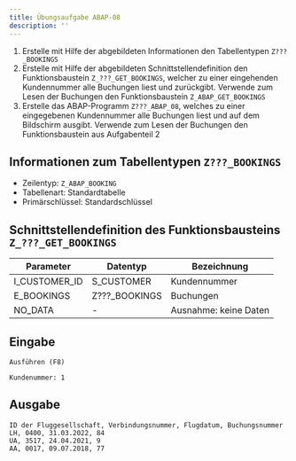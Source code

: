 ```yaml
---
title: Übungsaufgabe ABAP-08
description: ''
---
```


1. Erstelle mit Hilfe der abgebildeten Informationen den Tabellentypen `Z???_BOOKINGS`
2. Erstelle mit Hilfe der abgebildeten Schnittstellendefinition den Funktionsbaustein `Z_???_GET_BOOKINGS`, welcher zu einer eingehenden Kundennummer alle Buchungen liest und zurückgibt. Verwende zum Lesen der Buchungen den Funktionsbaustein 
`Z_ABAP_GET_BOOKINGS`
3. Erstelle das ABAP-Programm `Z???_ABAP_08`, welches zu einer eingegebenen Kundennummer alle Buchungen liest und auf dem Bildschirm ausgibt. Verwende zum Lesen der Buchungen den Funktionsbaustein aus Aufgabenteil 2

## Informationen zum Tabellentypen `Z???_BOOKINGS`
- Zeilentyp: `Z_ABAP_BOOKING`
- Tabellenart: Standardtabelle
- Primärschlüssel: Standardschlüssel

## Schnittstellendefinition des Funktionsbausteins `Z_???_GET_BOOKINGS`
| Parameter     | Datentyp      | Bezeichnung           |
| ------------- | ------------- | --------------------- |
| I_CUSTOMER_ID | S_CUSTOMER    | Kundennummer          |
| E_BOOKINGS    | Z???_BOOKINGS | Buchungen             |
| NO_DATA       | -             | Ausnahme: keine Daten |

## Eingabe
```
Ausführen (F8)

Kundenummer: 1
```

## Ausgabe
```
ID der Fluggesellschaft, Verbindungsnummer, Flugdatum, Buchungsnummer
LH, 0400, 31.03.2022, 84
UA, 3517, 24.04.2021, 9
AA, 0017, 09.07.2018, 77
```